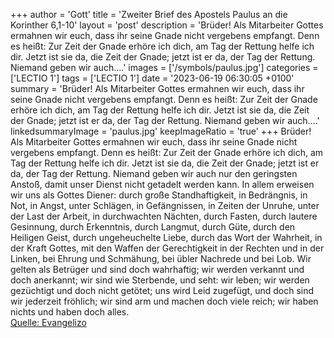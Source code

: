 +++
author = 'Gott'
title = 'Zweiter Brief des Apostels Paulus an die Korinther 6,1-10'
layout = 'post'
description = 'Brüder! Als Mitarbeiter Gottes ermahnen wir euch, dass ihr seine Gnade nicht vergebens empfangt. Denn es heißt: Zur Zeit der Gnade erhöre ich dich, am Tag der Rettung helfe ich dir. Jetzt ist sie da, die Zeit der Gnade; jetzt ist er da, der Tag der Rettung. Niemand geben wir auch....'
images = ['/symbols/paulus.jpg']
categories = ['LECTIO 1']
tags = ['LECTIO 1']
date = '2023-06-19 06:30:05 +0100'
summary = 'Brüder! Als Mitarbeiter Gottes ermahnen wir euch, dass ihr seine Gnade nicht vergebens empfangt. Denn es heißt: Zur Zeit der Gnade erhöre ich dich, am Tag der Rettung helfe ich dir. Jetzt ist sie da, die Zeit der Gnade; jetzt ist er da, der Tag der Rettung. Niemand geben wir auch....'
linkedsummaryImage = 'paulus.jpg'
keepImageRatio = 'true'
+++
Brüder! Als Mitarbeiter Gottes ermahnen wir euch, dass ihr seine Gnade nicht vergebens empfangt.
Denn es heißt: Zur Zeit der Gnade erhöre ich dich, am Tag der Rettung helfe ich dir. Jetzt ist sie da, die Zeit der Gnade; jetzt ist er da, der Tag der Rettung.
Niemand geben wir auch nur den geringsten Anstoß, damit unser Dienst nicht getadelt werden kann.<!--more-->
In allem erweisen wir uns als Gottes Diener: durch große Standhaftigkeit, in Bedrängnis, in Not, in Angst,
unter Schlägen, in Gefängnissen, in Zeiten der Unruhe, unter der Last der Arbeit, in durchwachten Nächten, durch Fasten,
durch lautere Gesinnung, durch Erkenntnis, durch Langmut, durch Güte, durch den Heiligen Geist, durch ungeheuchelte Liebe,
durch das Wort der Wahrheit, in der Kraft Gottes, mit den Waffen der Gerechtigkeit in der Rechten und in der Linken,
bei Ehrung und Schmähung, bei übler Nachrede und bei Lob. Wir gelten als Betrüger und sind doch wahrhaftig;
wir werden verkannt und doch anerkannt; wir sind wie Sterbende, und seht: wir leben; wir werden gezüchtigt und doch nicht getötet;
uns wird Leid zugefügt, und doch sind wir jederzeit fröhlich; wir sind arm und machen doch viele reich; wir haben nichts und haben doch alles.<br> [Quelle: Evangelizo](https://evangeliumtagfuertag.org/DE/gospel)